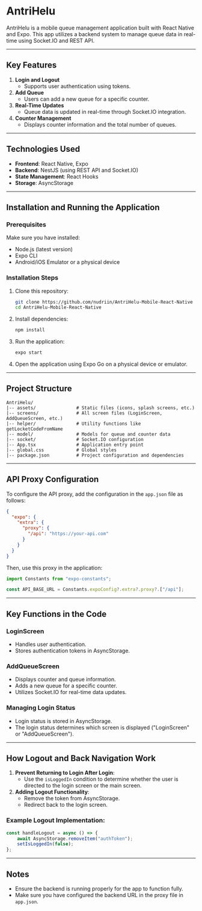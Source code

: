 # AntriHelu

AntriHelu is a mobile queue management application built with React Native and Expo. This app utilizes a backend system to manage queue data in real-time using Socket.IO and REST API.

---

## **Key Features**
1. **Login and Logout**
   - Supports user authentication using tokens.
2. **Add Queue**
   - Users can add a new queue for a specific counter.
3. **Real-Time Updates**
   - Queue data is updated in real-time through Socket.IO integration.
4. **Counter Management**
   - Displays counter information and the total number of queues.

---

## **Technologies Used**
- **Frontend**: React Native, Expo
- **Backend**: NestJS (using REST API and Socket.IO)
- **State Management**: React Hooks
- **Storage**: AsyncStorage

---

## **Installation and Running the Application**

### **Prerequisites**
Make sure you have installed:
- Node.js (latest version)
- Expo CLI
- Android/iOS Emulator or a physical device

### **Installation Steps**
1. Clone this repository:
   ```bash
   git clone https://github.com/nudriin/AntriHelu-Mobile-React-Native
   cd AntriHelu-Mobile-React-Native
   ```
2. Install dependencies:
   ```bash
   npm install
   ```
3. Run the application:
   ```bash
   expo start
   ```
4. Open the application using Expo Go on a physical device or emulator.

---

## **Project Structure**
```
AntriHelu/
|-- assets/               # Static files (icons, splash screens, etc.)
|-- screens/              # All screen files (LoginScreen, AddQueueScreen, etc.)
|-- helper/               # Utility functions like getLocketCodeFromName
|-- model/                # Models for queue and counter data
|-- socket/               # Socket.IO configuration
|-- App.tsx               # Application entry point
|-- global.css            # Global styles
|-- package.json          # Project configuration and dependencies
```

---

## **API Proxy Configuration**
To configure the API proxy, add the configuration in the `app.json` file as follows:

```json
{
  "expo": {
    "extra": {
      "proxy": {
        "/api": "https://your-api.com"
      }
    }
  }
}
```
Then, use this proxy in the application:
```javascript
import Constants from "expo-constants";

const API_BASE_URL = Constants.expoConfig?.extra?.proxy?.["/api"];
```

---

## **Key Functions in the Code**

### **LoginScreen**
- Handles user authentication.
- Stores authentication tokens in AsyncStorage.

### **AddQueueScreen**
- Displays counter and queue information.
- Adds a new queue for a specific counter.
- Utilizes Socket.IO for real-time data updates.

### **Managing Login Status**
- Login status is stored in AsyncStorage.
- The login status determines which screen is displayed ("LoginScreen" or "AddQueueScreen").

---

## **How Logout and Back Navigation Work**
1. **Prevent Returning to Login After Login**:
   - Use the `isLoggedIn` condition to determine whether the user is directed to the login screen or the main screen.
2. **Adding Logout Functionality**:
   - Remove the token from AsyncStorage.
   - Redirect back to the login screen.

### **Example Logout Implementation**:
```javascript
const handleLogout = async () => {
    await AsyncStorage.removeItem("authToken");
    setIsLoggedIn(false);
};
```

---

## **Notes**
- Ensure the backend is running properly for the app to function fully.
- Make sure you have configured the backend URL in the proxy file in `app.json`.


